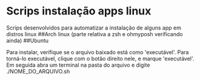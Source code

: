 # Scrips instalação apps linux
Scrips desenvolvidos para automatizar a instalação de alguns app em distros linux
##Arch linux (parte relativa a zsh e ohmyposh verificando ainda)
##Ubuntu

Para instalar, verifique se o arquivo baixado está como 'executável'. Para torná-lo executável, clique com o botão direito nele, e marque 'executável'.
Em seguida abra um terminal na pasta do arquivo e digite ./NOME_DO_ARQUIVO.sh
